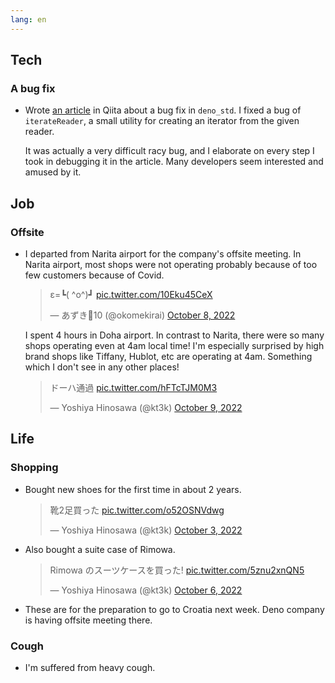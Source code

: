 ```yaml
---
lang: en
---
```


## Tech

### A bug fix

- Wrote [an article](https://qiita.com/kt3k/items/77e715a790d84cd73878) in Qiita about a bug fix in `deno_std`. I fixed a bug of `iterateReader`, a small utility for creating an iterator from the given reader.

  It was actually a very difficult racy bug, and I elaborate on every step I took in debugging it in the article. Many developers seem interested and amused by it.

## Job

### Offsite

- I departed from Narita airport for the company's offsite meeting. In Narita airport, most shops were not operating probably because of too few customers because of Covid.

  <blockquote class="twitter-tweet"><p lang="und" dir="ltr">ε=┗( ^o^)┛ <a href="https://t.co/10Eku45CeX">pic.twitter.com/10Eku45CeX</a></p>&mdash; あずき🦕10 (@okomekirai) <a href="https://twitter.com/okomekirai/status/1578703886520844289?ref_src=twsrc%5Etfw">October 8, 2022</a></blockquote> <script async src="https://platform.twitter.com/widgets.js" charset="utf-8"></script>

  I spent 4 hours in Doha airport. In contrast to Narita, there were so many shops operating even at 4am local time! I'm especially surprised by high brand shops like Tiffany, Hublot, etc are operating at 4am. Something which I don't see in any other places!

  <blockquote class="twitter-tweet"><p lang="ja" dir="ltr">ドーハ通過 <a href="https://t.co/hFTcTJM0M3">pic.twitter.com/hFTcTJM0M3</a></p>&mdash; Yoshiya Hinosawa (@kt3k) <a href="https://twitter.com/kt3k/status/1579113769825099777?ref_src=twsrc%5Etfw">October 9, 2022</a></blockquote> <script async src="https://platform.twitter.com/widgets.js" charset="utf-8"></script>

## Life

### Shopping

- Bought new shoes for the first time in about 2 years.

  <blockquote class="twitter-tweet"><p lang="ja" dir="ltr">靴2足買った <a href="https://t.co/o52OSNVdwg">pic.twitter.com/o52OSNVdwg</a></p>&mdash; Yoshiya Hinosawa (@kt3k) <a href="https://twitter.com/kt3k/status/1576950918297227265?ref_src=twsrc%5Etfw">October 3, 2022</a></blockquote> <script async src="https://platform.twitter.com/widgets.js" charset="utf-8"></script>

- Also bought a suite case of Rimowa.

  <blockquote class="twitter-tweet"><p lang="ja" dir="ltr">Rimowa のスーツケースを買った! <a href="https://t.co/5znu2xnQN5">pic.twitter.com/5znu2xnQN5</a></p>&mdash; Yoshiya Hinosawa (@kt3k) <a href="https://twitter.com/kt3k/status/1577849444946804736?ref_src=twsrc%5Etfw">October 6, 2022</a></blockquote> <script async src="https://platform.twitter.com/widgets.js" charset="utf-8"></script>

- These are for the preparation to go to Croatia next week. Deno company is having offsite meeting there.

### Cough

- I'm suffered from heavy cough.
